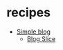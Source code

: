 # recipes

 <ul class='toc'><li><a href='/es/recipes/blog'>Simple blog</a><ul style='list-style: none;'/></li></ul>

<ul class='toc'><li><a href='/es/recipes/slice'>Blog Slice</a><ul style='list-style: none;'/></li></ul> 